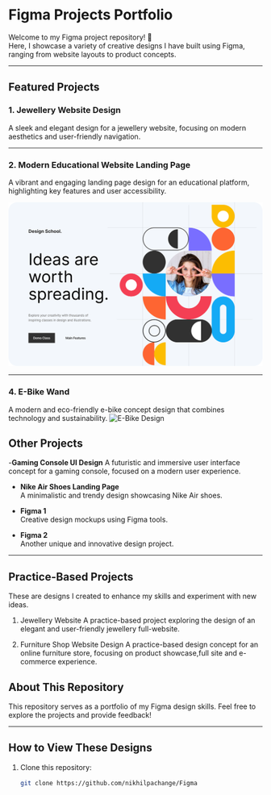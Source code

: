 # Figma Projects Portfolio

Welcome to my Figma project repository! 🎨  
Here, I showcase a variety of creative designs I have built using Figma, ranging from website layouts to product concepts.

---

## Featured Projects

### 1. Jewellery Website Design
A sleek and elegant design for a jewellery website, focusing on modern aesthetics and user-friendly navigation.

---

### 2. Modern Educational Website Landing Page
A vibrant and engaging landing page design for an educational platform, highlighting key features and user accessibility.

<img src="images/Modern_Educational_Website.png" alt="Modern Educational Website" width="800">

---                                                                               
### 4. E-Bike Wand
A modern and eco-friendly e-bike concept design that combines technology and sustainability.                                 ![E-Bike Design](images/Frame.png)

## Other Projects

 -**Gaming Console UI Design**
    A futuristic and immersive user interface concept for a gaming console, focused on a modern user experience.

- **Nike Air Shoes Landing Page**  
  A minimalistic and trendy design showcasing Nike Air shoes.

- **Figma 1**  
  Creative design mockups using Figma tools.

- **Figma 2**  
  Another unique and innovative design project.

---
## Practice-Based Projects

These are designs I created to enhance my skills and experiment with new ideas. 
1) Jewellery Website 
A practice-based project exploring the design of an elegant and user-friendly jewellery full-website.

2) Furniture Shop Website Design
A practice-based design concept for an online furniture store, focusing on product showcase,full site and e-commerce experience.

## About This Repository

This repository serves as a portfolio of my Figma design skills. Feel free to explore the projects and provide feedback!

---

## How to View These Designs

1. Clone this repository:
   ```bash
   git clone https://github.com/nikhilpachange/Figma

